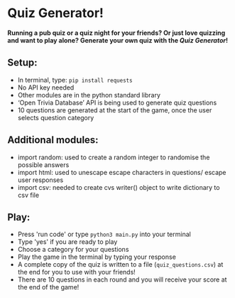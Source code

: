# Quiz Generator!
**Running a pub quiz or a quiz night for your friends? Or just love quizzing and want to play alone? Generate your own quiz with the *Quiz Generator*!**

## Setup:
- In terminal, type: ```pip install requests```
- No API key needed
- Other modules are in the python standard library
- ‘Open Trivia Database’ API is being used to generate quiz questions
- 10 questions are generated at the start of the game, once the user selects question category

## Additional modules:
- import random: used to create a random integer to randomise the possible answers
- import html: used to unescape escape characters in questions/ escape user responses
- import csv: needed to create cvs writer() object to write dictionary to csv file

## Play:
- Press 'run code' or type ```python3 main.py``` into your terminal
- Type 'yes' if you are ready to play
- Choose a category for your questions
- Play the game in the terminal by typing your response 
- A complete copy of the quiz is written to a file (```quiz_questions.csv```) at the end for you to use with your friends!
- There are 10 questions in each round and you will receive your score at the end of the game!
